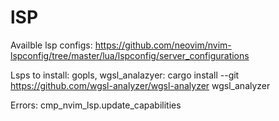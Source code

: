 # lSP
Availble lsp configs: https://github.com/neovim/nvim-lspconfig/tree/master/lua/lspconfig/server_configurations

Lsps to install: 
gopls,
wgsl_analazyer: cargo install --git https://github.com/wgsl-analyzer/wgsl-analyzer wgsl_analyzer



Errors: 
cmp_nvim_lsp.update_capabilities
